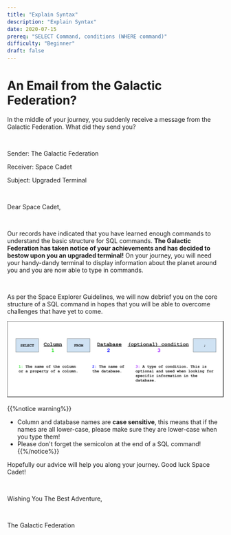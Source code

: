 ```yaml
---
title: "Explain Syntax"
description: "Explain Syntax"
date: 2020-07-15
prereq: "SELECT Command, conditions (WHERE command)"
difficulty: "Beginner"
draft: false
---
```


<!-- Embed YouTube Video Link here when ready -->

# An Email from the Galactic Federation?
In the middle of your journey, you suddenly receive a message from the Galactic Federation. What did they send you?

<br/>

Sender: The Galactic Federation

Receiver: Space Cadet

Subject: Upgraded Terminal

<br/>

Dear Space Cadet,

<br/>

Our records have indicated that you have learned enough commands to understand the basic structure for SQL commands.
**The Galactic Federation has taken notice of your achievements and has decided to bestow upon you an upgraded terminal!**
On your journey, you will need your handy-dandy terminal to display information about the planet around you and you are now able to type in commands. 

<br/>

As per the Space Explorer Guidelines, we will now debrief you on the core structure of a SQL 
command in hopes that you will be able to overcome challenges that have yet to come.

![Syntax](assets/Tutorial.png)

{{%notice warning%}}
* Column and database names are **case sensitive**, this means that if the names are all lower-case, please make sure they are lower-case when you type them!
* Please don't forget the semicolon at the end of a SQL command!
{{%/notice%}}

Hopefully our advice will help you along your journey. Good luck Space Cadet!

<br/>

Wishing You The Best Adventure,

<br/>

The Galactic Federation




